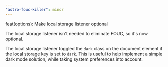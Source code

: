 ```yaml
---
"astro-fouc-killer": minor
---
```


feat(options): Make local storage listener optional

The local storage listener isn't needed to eliminate FOUC, so it's now optional.

The local storage listener toggled the `dark` class on the document element if the local storage key is set to `dark`. This is useful to help implement a simple dark mode solution, while taking system preferences into account.